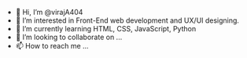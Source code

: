 - 👋 Hi, I’m @virajA404
- 👀 I’m interested in Front-End web development and UX/UI designing. 
- 🌱 I’m currently learning HTML, CSS, JavaScript, Python
- 💞️ I’m looking to collaborate on ...
- 📫 How to reach me ...

<!---
virajA404/virajA404 is a ✨ special ✨ repository because its `README.md` (this file) appears on your GitHub profile.
You can click the Preview link to take a look at your changes.
--->
